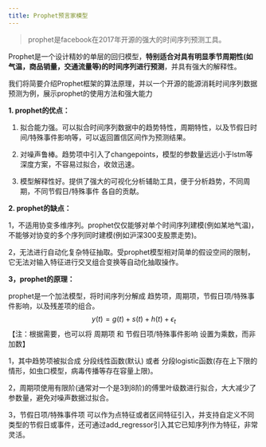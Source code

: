 ```yaml
---
title: Prophet预言家模型
---
```


> prophet是facebook在2017年开源的强大的时间序列预测工具。

Prophet是一个设计精妙的单层的回归模型，**特别适合对具有明显季节周期性(如气温，商品销量，交通流量等)的时间序列进行预测**，并具有强大的解释性。

我们将简要介绍Prophet框架的算法原理，并以一个开源的能源消耗时间序列数据预测为例，展示prophet的使用方法和强大能力

**1. prophet的优点：**

1. 拟合能力强。可以拟合时间序列数据中的趋势特性，周期特性，以及节假日时间/特殊事件影响等，可以返回置信区间作为预测结果。

2. 对噪声鲁棒。趋势项中引入了changepoints，模型的参数量远远小于lstm等深度方案，不容易过拟合，收敛迅速。

3. 模型解释性好。提供了强大的可视化分析辅助工具，便于分析趋势，不同周期，不同节假日/特殊事件 各自的贡献。

**2. prophet的缺点：**

1，不适用协变多维序列。prophet仅仅能够对单个时间序列建模(例如某地气温)，不能够对协变的多个序列同时建模(例如沪深300支股票走势)。

2，无法进行自动化复杂特征抽取。受prophet模型相对简单的假设空间的限制，它无法对输入特征进行交叉组合变换等自动化抽取操作。

**3，prophet的原理：**

prophet是一个加法模型，将时间序列分解成 趋势项，周期项，节假日项/特殊事件影响，以及残差项的组合。
$$
y(t)=g(t)+s(t)+h(t)+\epsilon_t
$$
【注：根据需要，也可以将 周期项 和 节假日项/特殊事件影响 设置为乘数，而非加数】

1，其中趋势项被拟合成 分段线性函数(默认) 或者 分段logistic函数(存在上下限的情形，如虫口模型，病毒传播等存在容量上限)。

2，周期项使用有限阶(通常对一个是3到8阶)的傅里叶级数进行拟合，大大减少了参数量，避免对噪声数据过拟合。

3，节假日项/特殊事件项 可以作为点特征或者区间特征引入，并支持自定义不同类型的节假日或事件，还可通过add_regressor引入其它已知序列作为特征，非常灵活。

